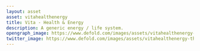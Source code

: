```yaml
---
layout: asset
asset: vitahealthenergy
title: Vita - Health & Energy
description: A generic energy / life system.
opengraph_image: https://www.defold.com/images/assets/vitahealthenergy-thumb.jpg
twitter_image: https://www.defold.com/images/assets/vitahealthenergy-thumb.jpg
---
```

